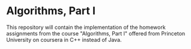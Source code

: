 # Algorithms, Part I
This repository will contain the implementation of the homework assignments from the course "Algorithms, Part I" offered from Princeton University on coursera in C++ instead of Java. 
